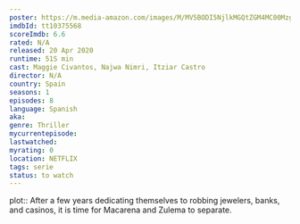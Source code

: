 ```yaml
---
poster: https://m.media-amazon.com/images/M/MV5BODI5NjlkMGQtZGM4MC00Mzg5LTlkOWMtMDBmMmZhNWMyN2RmXkEyXkFqcGdeQXVyMTA0MjU0Ng@@._V1_SX300.jpg
imdbId: tt10375568
scoreImdb: 6.6
rated: N/A
released: 20 Apr 2020
runtime: 51S min
cast: Maggie Civantos, Najwa Nimri, Itziar Castro
director: N/A
country: Spain
seasons: 1
episodes: 8
language: Spanish
aka: 
genre: Thriller
mycurrentepisode: 
lastwatched: 
myrating: 0
location: NETFLIX
tags: serie
status: to watch
---
```


plot:: After a few years dedicating themselves to robbing jewelers, banks, and casinos, it is time for Macarena and Zulema to separate.